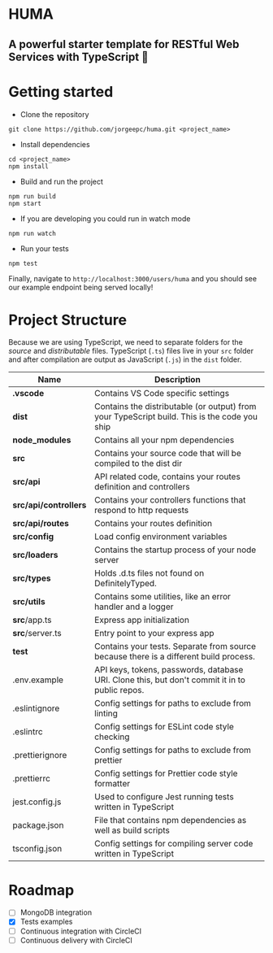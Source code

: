 # HUMA

## A powerful starter template for RESTful Web Services with TypeScript 🌽

# Getting started

- Clone the repository

```
git clone https://github.com/jorgeepc/huma.git <project_name>
```

- Install dependencies

```
cd <project_name>
npm install
```

- Build and run the project

```
npm run build
npm start
```

- If you are developing you could run in watch mode

```
npm run watch
```

- Run your tests

```
npm test
```

Finally, navigate to `http://localhost:3000/users/huma` and you should see our example endpoint being served locally!

# Project Structure

Because we are using TypeScript, we need to separate folders for the _source_ and _distributable_ files.
TypeScript (`.ts`) files live in your `src` folder and after compilation are output as JavaScript (`.js`) in the `dist` folder.

| Name                    | Description                                                                                    |
| ----------------------- | ---------------------------------------------------------------------------------------------- |
| **.vscode**             | Contains VS Code specific settings                                                             |
| **dist**                | Contains the distributable (or output) from your TypeScript build. This is the code you ship   |
| **node_modules**        | Contains all your npm dependencies                                                             |
| **src**                 | Contains your source code that will be compiled to the dist dir                                |
| **src/api**             | API related code, contains your routes definition and controllers                              |
| **src/api/controllers** | Contains your controllers functions that respond to http requests                              |
| **src/api/routes**      | Contains your routes definition                                                                |
| **src/config**          | Load config environment variables                                                              |
| **src/loaders**         | Contains the startup process of your node server                                               |
| **src/types**           | Holds .d.ts files not found on DefinitelyTyped.                                                |
| **src/utils**           | Contains some utilities, like an error handler and a logger                                    |
| **src**/app.ts          | Express app initialization                                                                     |
| **src**/server.ts       | Entry point to your express app                                                                |
| **test**                | Contains your tests. Separate from source because there is a different build process.          |
| .env.example            | API keys, tokens, passwords, database URI. Clone this, but don't commit it in to public repos. |
| .eslintignore           | Config settings for paths to exclude from linting                                              |
| .eslintrc               | Config settings for ESLint code style checking                                                 |
| .prettierignore         | Config settings for paths to exclude from prettier                                             |
| .prettierrc             | Config settings for Prettier code style formatter                                              |
| jest.config.js          | Used to configure Jest running tests written in TypeScript                                     |
| package.json            | File that contains npm dependencies as well as build scripts                                   |
| tsconfig.json           | Config settings for compiling server code written in TypeScript                                |

# Roadmap

- [ ] MongoDB integration
- [x] Tests examples
- [ ] Continuous integration with CircleCI
- [ ] Continuous delivery with CircleCI
